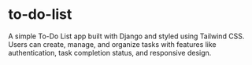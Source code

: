# to-do-list
A simple To-Do List app built with Django and styled using Tailwind CSS. Users can create, manage, and organize tasks with features like authentication, task completion status, and responsive design.
